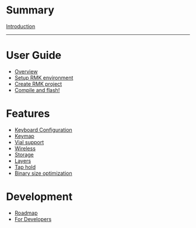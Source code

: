 # Summary

[Introduction](README.md)

---

# User Guide

- [Overview](guide_overview.md)
- [Setup RMK environment](setup_environment.md)
- [Create RMK project](create_project.md)
- [Compile and flash!](compile_and_flash.md)


# Features
- [Keyboard Configuration](configuration.md)
- [Keymap](keymap_configuration.md)
- [Vial support](vial.md)
- [Wireless](wireless.md)
- [Storage](storage.md)
- [Layers]()
- [Tap hold]()
- [Binary size optimization](binary_size.md)

# Development
- [Roadmap](roadmap.md)
- [For Developers]()
